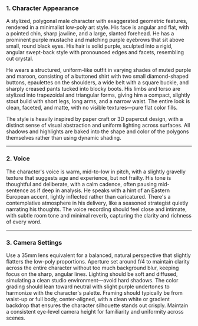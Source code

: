 ### **1. Character Appearance**

A stylized, polygonal male character with exaggerated geometric features, rendered in a minimalist low-poly art style. His face is angular and flat, with a pointed chin, sharp jawline, and a large, slanted forehead. He has a prominent purple mustache and matching purple eyebrows that sit above small, round black eyes. His hair is solid purple, sculpted into a rigid, angular swept-back style with pronounced edges and facets, resembling cut crystal.

He wears a structured, uniform-like outfit in varying shades of muted purple and maroon, consisting of a buttoned shirt with two small diamond-shaped buttons, epaulettes on the shoulders, a wide belt with a square buckle, and sharply creased pants tucked into blocky boots. His limbs and torso are stylized into trapezoidal and triangular forms, giving him a compact, slightly stout build with short legs, long arms, and a narrow waist. The entire look is clean, faceted, and matte, with no visible textures—pure flat color fills.

The style is heavily inspired by paper craft or 3D papercut design, with a distinct sense of visual abstraction and uniform lighting across surfaces. All shadows and highlights are baked into the shape and color of the polygons themselves rather than using dynamic shading.

---

### **2. Voice**

The character's voice is warm, mid-to-low in pitch, with a slightly gravelly texture that suggests age and experience, but not frailty. His tone is thoughtful and deliberate, with a calm cadence, often pausing mid-sentence as if deep in analysis. He speaks with a hint of an Eastern European accent, lightly inflected rather than caricatured. There's a contemplative atmosphere in his delivery, like a seasoned strategist quietly narrating his thoughts. The voice recording should feel close and intimate, with subtle room tone and minimal reverb, capturing the clarity and richness of every word.

---

### **3. Camera Settings**

Use a 35mm lens equivalent for a balanced, natural perspective that slightly flatters the low-poly proportions. Aperture set around f/4 to maintain clarity across the entire character without too much background blur, keeping focus on the sharp, angular lines. Lighting should be soft and diffused, simulating a clean studio environment—avoid hard shadows. The color grading should lean toward neutral with slight purple undertones to harmonize with the character's palette. Framing should typically be from waist-up or full body, center-aligned, with a clean white or gradient backdrop that ensures the character silhouette stands out crisply. Maintain a consistent eye-level camera height for familiarity and uniformity across scenes.